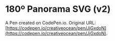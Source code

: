 # 180º Panorama SVG (v2)

A Pen created on CodePen.io. Original URL: [https://codepen.io/creativeocean/pen/JjGxdoN](https://codepen.io/creativeocean/pen/JjGxdoN).

